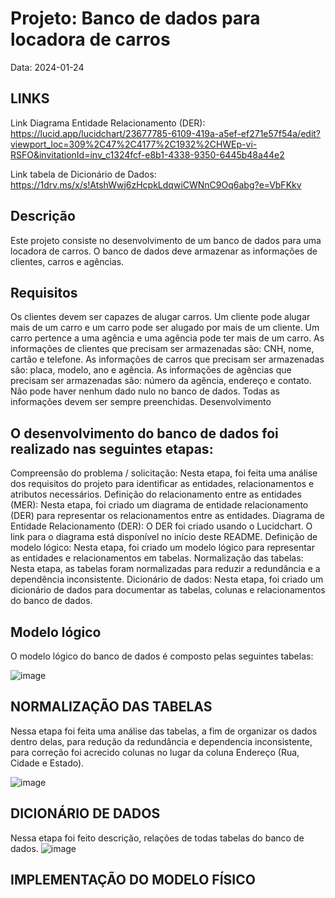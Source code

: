 # Projeto: Banco de dados para locadora de carros

Data: 2024-01-24

## LINKS
Link Diagrama Entidade Relacionamento (DER): https://lucid.app/lucidchart/23677785-6109-419a-a5ef-ef271e57f54a/edit?viewport_loc=309%2C47%2C4177%2C1932%2CHWEp-vi-RSFO&invitationId=inv_c1324fcf-e8b1-4338-9350-6445b48a44e2

Link tabela de Dicionário de Dados: https://1drv.ms/x/s!AtshWwj6zHcpkLdqwiCWNnC9Oq6abg?e=VbFKkv

## Descrição

Este projeto consiste no desenvolvimento de um banco de dados para uma locadora de carros. O banco de dados deve armazenar as informações de clientes, carros e agências.

## Requisitos

Os clientes devem ser capazes de alugar carros.
Um cliente pode alugar mais de um carro e um carro pode ser alugado por mais de um cliente.
Um carro pertence a uma agência e uma agência pode ter mais de um carro.
As informações de clientes que precisam ser armazenadas são: CNH, nome, cartão e telefone.
As informações de carros que precisam ser armazenadas são: placa, modelo, ano e agência.
As informações de agências que precisam ser armazenadas são: número da agência, endereço e contato.
Não pode haver nenhum dado nulo no banco de dados. Todas as informações devem ser sempre preenchidas.
Desenvolvimento

## O desenvolvimento do banco de dados foi realizado nas seguintes etapas:

Compreensão do problema / solicitação: Nesta etapa, foi feita uma análise dos requisitos do projeto para identificar as entidades, relacionamentos e atributos necessários.
Definição do relacionamento entre as entidades (MER): Nesta etapa, foi criado um diagrama de entidade relacionamento (DER) para representar os relacionamentos entre as entidades.
Diagrama de Entidade Relacionamento (DER): O DER foi criado usando o Lucidchart. O link para o diagrama está disponível no início deste README.
Definição de modelo lógico: Nesta etapa, foi criado um modelo lógico para representar as entidades e relacionamentos em tabelas.
Normalização das tabelas: Nesta etapa, as tabelas foram normalizadas para reduzir a redundância e a dependência inconsistente.
Dicionário de dados: Nesta etapa, foi criado um dicionário de dados para documentar as tabelas, colunas e relacionamentos do banco de dados.

## Modelo lógico

O modelo lógico do banco de dados é composto pelas seguintes tabelas:

![image](https://github.com/orap098/Modelagem-de-Dados-locadora-de-carros/assets/75902289/dbcd1e6b-df43-48ef-8f9e-86b6f2455272)

## NORMALIZAÇÃO DAS TABELAS

Nessa etapa foi feita uma análise das tabelas, a fim de organizar os dados dentro delas, para redução da redundância e dependencia inconsistente, para correção foi acrecido colunas no lugar da coluna Endereço (Rua, Cidade e Estado).

![image](https://github.com/orap098/Modelagem-de-Dados-locadora-de-carros/assets/75902289/e5e03f2a-e84d-4944-ba55-e5e9919f4ee4)

## DICIONÁRIO DE DADOS

Nessa etapa foi feito descrição, relações de todas tabelas do banco de dados.
![image](https://github.com/orap098/Modelagem-de-Dados-locadora-de-carros/assets/75902289/8e8ff253-cd4b-4969-b460-f44a0a9d5e75)

## IMPLEMENTAÇÃO DO MODELO FÍSICO

